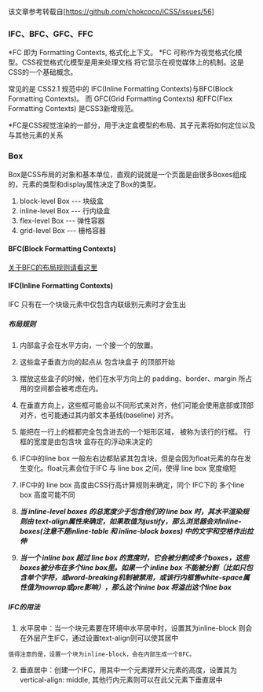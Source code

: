 <!--
 * @Author: Jason
 * @Date: 2019-08-18 14:27:26
 * @Github: https://github.com/JasonLaii
 * @Description: 
 * @LastEditTime: 2019-08-18 15:11:07
 -->

该文章参考转载自[https://github.com/chokcoco/iCSS/issues/56]

### IFC、BFC、GFC、FFC

*FC 即为 Formatting Contexts, 格式化上下文。
*FC 可称作为视觉格式化模型。CSS视觉格式化模型是用来处理文档 将它显示在视觉媒体上的机制。这是CSS的一个基础概念。

常见的是 CSS2.1 规范中的 IFC(Inline Formatting Contexts)与BFC(Block Formatting Contexts)。
而 GFC(Grid Formatting Contexts) 和FFC(Flex Formatting Contexts) 是CSS3新增规范。

*FC是CSS视觉渲染的一部分，用于决定盒模型的布局、其子元素将如何定位以及与其他元素的关系

### Box

Box是CSS布局的对象和基本单位，直观的说就是一个页面是由很多Boxes组成的，元素的类型和display属性决定了Box的类型。
  1.  block-level Box   --- 块级盒
  2.  inline-level Box  --- 行内级盒
  3.  flex-level Box    --- 弹性容器
  4.  grid-level Box    --- 栅格容器

#### BFC(Block Formatting Contexts)
[关于BFC的布局规则请看这里](/消失的边界线问题/README.md)

#### IFC(Inline Formatting Contexts)

IFC 只有在一个块级元素中仅包含内联级别元素时才会生出

##### 布局规则
  1.  内部盒子会在水平方向，一个接一个的放置。
  2.  这些盒子垂直方向的起点从 包含块盒子 的顶部开始
  3.  摆放这些盒子的时候，他们在水平方向上的    padding、border、margin 所占用的空间都会被考虑在内。
  4.  在垂直方向上，这些框可能会以不同形式来对齐，他们可能会使用底部或顶部对齐，也可能通过其内部文本基线(baseline) 对齐。
  5.  能把在一行上的框都完全包含进去的一个矩形区域， 被称为该行的行框。 行框的宽度是由包含块 盒存在的浮动来决定的
  6.  IFC中的line box 一般左右边都贴紧其包含块，但是会因为float元素的存在发生变化。float元素会位于IFC 与 line box 之间，使得 line box 宽度缩短
  7.  IFC中的 line box 高度由CSS行高计算规则来确定，同个 IFC下的 多个line box 高度可能不同

  8.  ***当 inline-level boxes 的总宽度少于包含他们的 line box 时，其水平渲染规则由 text-align属性来确定，如果取值为justify，那么浏览器会对inline-boxes(注意不是inline-table 和 inline-block boxes) 中的文字和空格作出拉伸***
  9.  ***当一个 inline box 超过 line box 的宽度时，它会被分割成多个boxes，这些boxes被分布在多个line box里。如果一个 inline box 不能被分割（比如只包含单个字符，或word-breaking机制被禁用，或该行内框售white-space属性值为nowrap或pre影响），那么这个inine box 将溢出这个line box***
  
##### IFC的用法
  1.  水平居中：当一个块元素要在环境中水平居中时，设置其为inline-block 则会在外层产生IFC，通过设置text-align则可以使其居中

    值得注意的是，设置一个块为inline-block，会在内部生成一个BFC。

  2.  垂直居中：创建一个IFC，用其中一个元素撑开父元素的高度，设置其为vertical-align: middle, 其他行内元素则可以在此父元素下垂直居中






